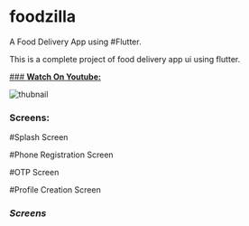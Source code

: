 # foodzilla

A Food Delivery App using #Flutter.

This is a complete project of food delivery app ui using flutter.

[### **Watch On Youtube:**](https://youtu.be/6sszyWvDEQ4)

![thubnail](https://user-images.githubusercontent.com/70147892/127483213-8c907481-49ad-4fd5-a85c-6c79fa5ee36d.png)


### **Screens:**
#Splash Screen

#Phone Registration Screen

#OTP Screen

#Profile Creation Screen

### **_Screens_**





